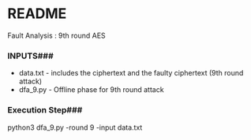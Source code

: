 # README #

Fault Analysis : 9th round AES

### INPUTS###
 - data.txt - includes the ciphertext and the faulty ciphertext (9th round attack)
 - dfa_9.py - Offline phase for 9th round attack
 
### Execution Step###
 
python3 dfa_9.py -round 9 -input data.txt
 

